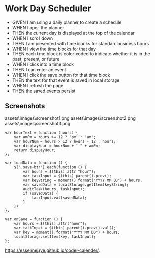 # Work Day Scheduler
* GIVEN I am using a daily planner to create a schedule
* WHEN I open the planner
* THEN the current day is displayed at the top of the calendar
* WHEN I scroll down
* THEN I am presented with time blocks for standard business hours
* WHEN I view the time blocks for that day
* THEN each time block is color-coded to indicate whether it is in the past, present, or future
* WHEN I click into a time block
* THEN I can enter an event
* WHEN I click the save button for that time block
* THEN the text for that event is saved in local storage
* WHEN I refresh the page
* THEN the saved events persist

## Screenshots
assets\images\screenshot1.png
assets\images\screenshot2.png
assets\images\screenshot3.png

```` JS
var hourText = function (hours) {
    var amPm = hours >= 12 ? "pm" : "am";
    var hourNum = hours > 12 ? hours - 12 : hours;
    var displayHour = hourNum + " " + amPm;
    return displayHour;
};

var loadData = function () {
    $(".save-btn").each(function () {
        var hours = $(this).attr("hour");
        var taskInput = $(this).parent().prev();
        var keyString = moment().format("YYYY MM DD") + hours;
        var savedData = localStorage.getItem(keyString);
        auditTask(hours, taskInput);
        if (savedData) {
            taskInput.val(savedData);
        }
    })
};

var onSave = function () {
    var hours = $(this).attr("hour");
    var taskInput = $(this).parent().prev().val();
    var key = moment().format("YYYY MM DD") + hours;
    localStorage.setItem(key, taskInput);
};
````
 https://essennejaye.github.io/coder-calender/.
